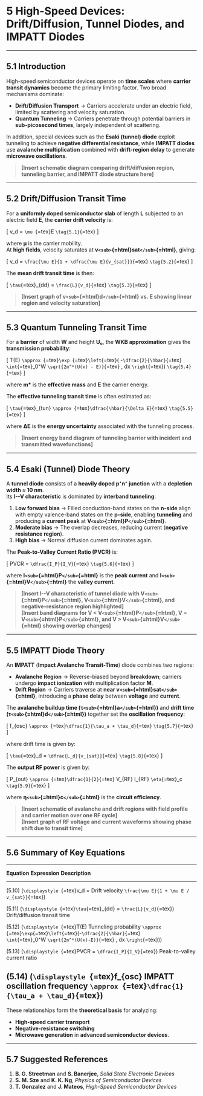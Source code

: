 # **5 High-Speed Devices: Drift/Diffusion, Tunnel Diodes, and IMPATT Diodes**

------------------------------------------------------------------------

## **5.1 Introduction**

High-speed semiconductor devices operate on **time scales** where
**carrier transit dynamics** become the primary limiting factor. Two
broad mechanisms dominate:

-   **Drift/Diffusion Transport** → Carriers accelerate under an
    electric field, limited by scattering and velocity saturation.
-   **Quantum Tunneling** → Carriers penetrate through potential
    barriers in **sub-picosecond times**, largely independent of
    scattering.

In addition, special devices such as the **Esaki (tunnel) diode**
exploit tunneling to achieve **negative differential resistance**, while
**IMPATT diodes** use **avalanche multiplication** combined with
**drift-region delay** to generate **microwave oscillations**.

> **\[Insert schematic diagram comparing drift/diffusion region,
> tunneling barrier, and IMPATT diode structure here\]**

------------------------------------------------------------------------

## **5.2 Drift/Diffusion Transit Time**

For a **uniformly doped semiconductor slab** of length **L** subjected
to an electric field **E**, the **carrier drift velocity** is:

\[ v_d = `\mu `{=tex}E `\tag{5.1}`{=tex} \]

where **μ** is the carrier mobility.\
At **high fields**, velocity saturates at
**v`<sub>`{=html}sat`</sub>`{=html}**, giving:

\[ v_d = `\frac{\mu E}{1 + \dfrac{\mu E}{v_{sat}}}`{=tex}
`\tag{5.2}`{=tex} \]

The **mean drift transit time** is then:

\[ `\tau`{=tex}\_{dd} = `\frac{L}{v_d}`{=tex} `\tag{5.3}`{=tex} \]

> **\[Insert graph of v`<sub>`{=html}d`</sub>`{=html} vs. E showing
> linear region and velocity saturation\]**

------------------------------------------------------------------------

## **5.3 Quantum Tunneling Transit Time**

For a **barrier** of width **W** and height **U₀**, the **WKB
approximation** gives the **transmission probability**:

\[ T(E) `\approx `{=tex}`\exp `{=tex}`\left`{=tex}(
-`\dfrac{2}{\hbar}`{=tex} `\int`{=tex}\_0\^W
`\sqrt{2m^*(U(x) - E)}`{=tex} , dx `\right`{=tex}) `\tag{5.4}`{=tex} \]

where **m\*** is the **effective mass** and **E** the carrier energy.

The **effective tunneling transit time** is often estimated as:

\[ `\tau`{=tex}\_{tun} `\approx `{=tex}`\dfrac{\hbar}{\Delta E}`{=tex}
`\tag{5.5}`{=tex} \]

where **ΔE** is the **energy uncertainty** associated with the tunneling
process.

> **\[Insert energy band diagram of tunneling barrier with incident and
> transmitted wavefunctions\]**

------------------------------------------------------------------------

## **5.4 Esaki (Tunnel) Diode Theory**

A **tunnel diode** consists of a **heavily doped p⁺n⁺ junction** with a
**depletion width ≈ 10 nm**.\
Its **I--V characteristic** is dominated by **interband tunneling**:

1.  **Low forward bias** → Filled conduction-band states on the
    **n-side** align with empty valence-band states on the **p-side**,
    enabling **tunneling** and producing a **current peak** at
    **V`<sub>`{=html}P`</sub>`{=html}**.
2.  **Moderate bias** → The overlap decreases, reducing current
    (**negative resistance region**).
3.  **High bias** → Normal diffusion current dominates again.

The **Peak-to-Valley Current Ratio (PVCR)** is:

\[ PVCR = `\dfrac{I_P}{I_V}`{=tex} `\tag{5.6}`{=tex} \]

where **I`<sub>`{=html}P`</sub>`{=html}** is the **peak current** and
**I`<sub>`{=html}V`</sub>`{=html}** the **valley current**.

> **\[Insert I--V characteristic of tunnel diode with
> V`<sub>`{=html}P`</sub>`{=html}, V`<sub>`{=html}V`</sub>`{=html}, and
> negative-resistance region highlighted\]**\
> **\[Insert band diagrams for V \< V`<sub>`{=html}P`</sub>`{=html}, V =
> V`<sub>`{=html}P`</sub>`{=html}, and V \>
> V`<sub>`{=html}V`</sub>`{=html} showing overlap changes\]**

------------------------------------------------------------------------

## **5.5 IMPATT Diode Theory**

An **IMPATT** (**Impact Avalanche Transit-Time**) diode combines two
regions:

-   **Avalanche Region** → Reverse-biased beyond **breakdown**; carriers
    undergo **impact ionization** with multiplication factor **M**.
-   **Drift Region** → Carriers traverse at **near
    v`<sub>`{=html}sat`</sub>`{=html}**, introducing a **phase delay**
    between **voltage** and **current**.

The **avalanche buildup time (τ`<sub>`{=html}a`</sub>`{=html})** and
**drift time (τ`<sub>`{=html}d`</sub>`{=html})** together set the
**oscillation frequency**:

\[ f\_{osc} `\approx `{=tex}`\dfrac{1}{\tau_a + \tau_d}`{=tex}
`\tag{5.7}`{=tex} \]

where drift time is given by:

\[ `\tau`{=tex}\_d = `\dfrac{L_d}{v_{sat}}`{=tex} `\tag{5.8}`{=tex} \]

The **output RF power** is given by:

\[ P\_{out} `\approx `{=tex}`\dfrac{1}{2}`{=tex} V\_{RF} I\_{RF}
`\eta`{=tex}\_c `\tag{5.9}`{=tex} \]

where **η`<sub>`{=html}c`</sub>`{=html}** is the **circuit efficiency**.

> **\[Insert schematic of avalanche and drift regions with field profile
> and carrier motion over one RF cycle\]**\
> **\[Insert graph of RF voltage and current waveforms showing phase
> shift due to transit time\]**

------------------------------------------------------------------------

## **5.6 Summary of Key Equations**

  ---------------------------------------------------------------------------------------------------------------------
  **Equation**       **Expression**                                                        **Description**
  ------------------ --------------------------------------------------------------------- ----------------------------
  (5.10)             (`\displaystyle `{=tex}v_d =                                          Drift velocity
                     `\frac{\mu E}{1 + \mu E / v_{sat}}`{=tex})                            

  (5.11)             (`\displaystyle `{=tex}`\tau`{=tex}\_{dd} = `\frac{L}{v_d}`{=tex})    Drift/diffusion transit time

  (5.12)             (`\displaystyle `{=tex}T(E)                                           Tunneling probability
                     `\approx `{=tex}`\exp`{=tex}`\left`{=tex}(-`\dfrac{2}{\hbar}`{=tex}   
                     `\int`{=tex}\_0\^W `\sqrt{2m^*(U(x)-E)}`{=tex} , dx `\right`{=tex}))  

  (5.13)             (`\displaystyle `{=tex}PVCR = `\dfrac{I_P}{I_V}`{=tex})               Peak-to-valley current ratio

  (5.14)             (`\displaystyle `{=tex}f\_{osc}                                       IMPATT oscillation frequency
                     `\approx `{=tex}`\dfrac{1}{\tau_a + \tau_d}`{=tex})                   
  ---------------------------------------------------------------------------------------------------------------------

These relationships form the **theoretical basis** for analyzing:

-   **High-speed carrier transport**
-   **Negative-resistance switching**
-   **Microwave generation** in **advanced semiconductor devices**.

------------------------------------------------------------------------

## **5.7 Suggested References**

1.  **B. G. Streetman** and **S. Banerjee**, *Solid State Electronic
    Devices*
2.  **S. M. Sze** and **K. K. Ng**, *Physics of Semiconductor Devices*
3.  **T. Gonzalez** and **J. Mateos**, *High-Speed Semiconductor
    Devices*
